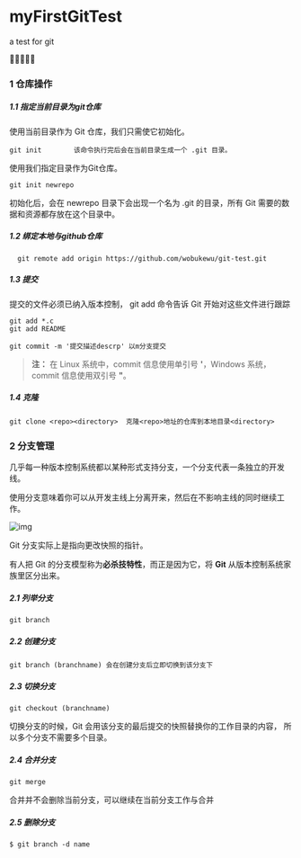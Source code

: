 # myFirstGitTest
a test for git

🎈🎆🎇🎄🎊

### 1 仓库操作

##### 1.1 指定当前目录为git仓库

使用当前目录作为 Git 仓库，我们只需使它初始化。

```
git init  		该命令执行完后会在当前目录生成一个 .git 目录。
```

使用我们指定目录作为Git仓库。

```
git init newrepo
```

初始化后，会在 newrepo 目录下会出现一个名为 .git 的目录，所有 Git 需要的数据和资源都存放在这个目录中。

##### 1.2 绑定本地与github仓库

```shell
  git remote add origin https://github.com/wobukewu/git-test.git
```

##### 1.3 提交

提交的文件必须已纳入版本控制， git add 命令告诉 Git 开始对这些文件进行跟踪

```
git add *.c
git add README
```

```shell
git commit -m '提交描述descrp' 以m分支提交
```

> **注：** 在 Linux 系统中，commit 信息使用单引号 **'**，Windows 系统，commit 信息使用双引号 **"**。

##### 1.4 克隆

```shell
git clone <repo><directory>  克隆<repo>地址的仓库到本地目录<directory>
```

### 2 分支管理

几乎每一种版本控制系统都以某种形式支持分支，一个分支代表一条独立的开发线。

使用分支意味着你可以从开发主线上分离开来，然后在不影响主线的同时继续工作。

![img](https://static.jyshare.com/images/svg/git-brance.svg)

Git 分支实际上是指向更改快照的指针。

有人把 Git 的分支模型称为**必杀技特性**，而正是因为它，将 **Git** 从版本控制系统家族里区分出来。

##### 2.1 列举分支

```
git branch
```

##### 2.2 创建分支

```
git branch (branchname)	会在创建分支后立即切换到该分支下
```

##### 2.3 切换分支

```
git checkout (branchname)
```

切换分支的时候，Git 会用该分支的最后提交的快照替换你的工作目录的内容， 所以多个分支不需要多个目录。

##### 2.4 合并分支

```
git merge 
```

合并并不会删除当前分支，可以继续在当前分支工作与合并

##### 2.5 删除分支

```
$ git branch -d name
```

